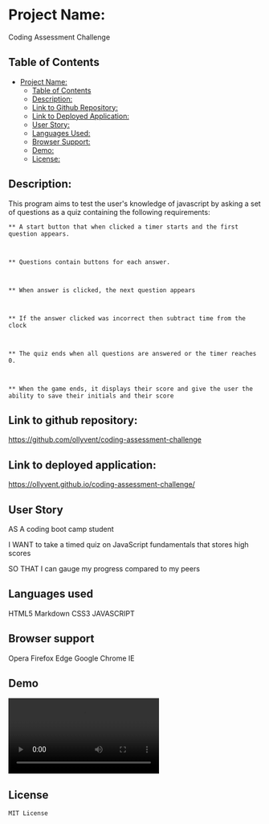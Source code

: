 # Project Name:

Coding Assessment Challenge

## Table of Contents

- [Project Name:](#project-Name)
  - [Table of Contents](#table-of-contents)
  - [Description:](#description)
  - [Link to Github Repository:](#link-to-github-repository)
  - [Link to Deployed Application:](#link-to-deployed-application)
  - [User Story:](#user-story)
  - [Languages Used:](#languages-used)
  - [Browser Support:](#browser-support)
  - [Demo:](#demo)
  - [License:](#license)

## Description:

This program aims to test the user's knowledge of javascript by asking a set of questions as a quiz containing the following requirements:

    ** A start button that when clicked a timer starts and the first question appears.



    ** Questions contain buttons for each answer.



    ** When answer is clicked, the next question appears



    ** If the answer clicked was incorrect then subtract time from the clock



    ** The quiz ends when all questions are answered or the timer reaches 0.



    ** When the game ends, it displays their score and give the user the ability to save their initials and their score

## Link to github repository:

https://github.com/ollyvent/coding-assessment-challenge

## Link to deployed application:

https://ollyvent.github.io/coding-assessment-challenge/

## User Story

AS A coding boot camp student

I WANT to take a timed quiz on JavaScript fundamentals that stores high scores

SO THAT I can gauge my progress compared to my peers

## Languages used

HTML5 Markdown CSS3 JAVASCRIPT

## Browser support

Opera Firefox Edge Google Chrome IE

## Demo

<video src="./assets/demo/coding quiz.mp4" controls title="Title"></video>

## License

    MIT License
